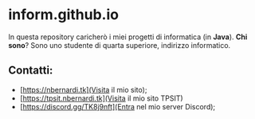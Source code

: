 # inform.github.io
In questa repository caricherò i miei progetti di informatica (in **Java**).
**Chi sono**? Sono uno studente di quarta superiore, indirizzo informatico.

## Contatti: 
- [https://nbernardi.tk](Visita il mio sito);
- [https://tpsit.nbernardi.tk](Visita il mio sito TPSIT)
- [https://discord.gg/TK8j9nft](Entra nel mio server Discord);
